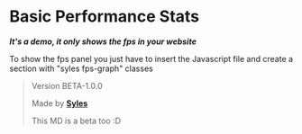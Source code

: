 # Basic Performance Stats
***It's a demo, it only shows the fps in your website***

To show the fps panel you just have to insert the Javascript file and create a section with "syles fps-graph" classes

>Version BETA-1.0.0
>
>Made by **[Syles](https://github.com/SylesGH)**
>
>This MD is a beta too :D
